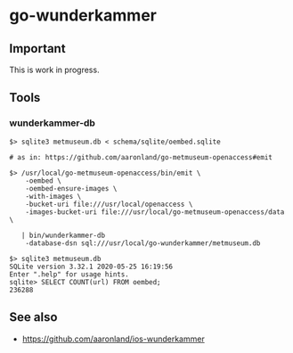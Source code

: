# go-wunderkammer

## Important

This is work in progress.

## Tools

### wunderkammer-db

```
$> sqlite3 metmuseum.db < schema/sqlite/oembed.sqlite

# as in: https://github.com/aaronland/go-metmuseum-openaccess#emit

$> /usr/local/go-metmuseum-openaccess/bin/emit \
	-oembed \
	-oembed-ensure-images \
	-with-images \
	-bucket-uri file:///usr/local/openaccess \
	-images-bucket-uri file:///usr/local/go-metmuseum-openaccess/data \

   | bin/wunderkammer-db
   	-database-dsn sql:///usr/local/go-wunderkammer/metmuseum.db

$> sqlite3 metmuseum.db 
SQLite version 3.32.1 2020-05-25 16:19:56
Enter ".help" for usage hints.
sqlite> SELECT COUNT(url) FROM oembed;
236288
```

## See also

* https://github.com/aaronland/ios-wunderkammer
